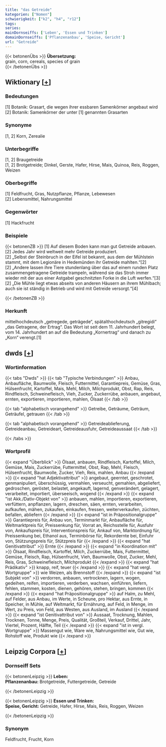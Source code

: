 ```yaml
---
title: "das Getreide"
kategorien: ["Nomen"]
schwierigkeit: ["k2", "h4", "r12"]
tags:
series:
mainDornseiffs: ['Leben', 'Essen und Trinken']
domainDornseiffs: ['Pflanzenanbau', 'Speise, Gericht']
url: "Getreide"
---
```


{{< betonenÜbs >}}
**Übersetzung:**  
grain, corn, cereals, species of grain  
{{< /betonenÜbs >}}

## Wiktionary [[+](https://de.wiktionary.org/wiki/Getreide)]

### Bedeutungen
[1] Botanik: Grasart, die wegen ihrer essbaren Samenkörner angebaut wird  
[2] Botanik: Samenkörner der unter [1] genannten Grasarten  

### Synonyme
[1, 2] Korn, Zerealie  

### Unterbegriffe
[1, 2] Braugetreide  
[1, 2] Brotgetreide; Dinkel, Gerste, Hafer, Hirse, Mais, Quinoa, Reis, Roggen, Weizen  

### Oberbegriffe
[1] Feldfrucht, Gras, Nutzpflanze, Pflanze, Lebewesen  
[2] Lebensmittel, Nahrungsmittel  

### Gegenwörter
[1] Hackfrucht  

### Beispiele
{{< betonenZB >}}
[1] Auf diesem Boden kann man gut Getreide anbauen.  
[2] Jedes Jahr wird weltweit mehr Getreide produziert.  
[2] „Selbst der Steinbruch in der Eifel ist bekannt, aus dem der Mühlstein stammt, mit dem Legionäre in Hedemünden ihr Getreide mahlten.“[2]  
[2] „Andere lassen ihre Tiere stundenlang über das auf einem runden Platz zusammengetragene Getreide trampeln, während sie das Stroh immer wieder mit der aus einer Astgabel geschnitzten Forke in die Luft werfen.“[3]  
[2] „Die Mühle liegt etwas abseits von anderen Häusern an ihrem Mühlbach; auch sie ist ständig in Betrieb und wird mit Getreide versorgt.“[4]  

{{< /betonenZB >}}
### Herkunft
mittelhochdeutsch „getregede, geträgede“, spätalthochdeutsch „gitregidi“ „das Getragene, der Ertrag“. Das Wort ist seit dem 11. Jahrhundert belegt, vom 14. Jahrhundert an auf die Bedeutung „Kornertrag“ und danach zu „Korn“ verengt.[1]  



## dwds [[+](https://www.dwds.de/wb/Getreide)]

### Wortinformation
{{< tabs "Dwds" >}}
{{< tab "Typische Verbindungen" >}}
Anbau, Anbaufläche, Baumwolle, Fleisch, Futtermittel, Garantiepreis, Gemüse, Gras, Hülsenfrucht, Kartoffel, Mais, Mehl, Milch, Milchprodukt, Obst, Rap, Reis, Rindfleisch, Schweinefleisch, Vieh, Zucker, Zuckerrübe, anbauen, angebaut, ernten, exportieren, importieren, mahlen, Ölsaat
{{< /tab >}}

{{< tab "alphabetisch vorangehend" >}}
Getreibe, Geträume, Geträum, Geträufel, getrauen
{{< /tab >}}

{{< tab "alphabetisch vorangehend" >}}
Getreideablieferung, Getreideanbau, Getreideart, Getreideausfuhr, Getreideaussaat
{{< /tab >}}

{{< /tabs >}}

### Wortprofil
{{< expand "Überblick" >}} Ölsaat, anbauen, Rindfleisch, Kartoffel, Milch, Gemüse, Mais, Zuckerrübe, Futtermittel, Obst, Rap, Mehl, Fleisch, Hülsenfrucht, Baumwolle, Zucker, Vieh, Reis, mahlen, Anbau {{< /expand >}}
{{< expand "hat Adjektivattribut" >}} angebaut, geerntet, geschrotet, genmanipuliert, überschüssig, vermahlen, verseucht, gemahlen, abgeliefert, gedroschen, geröstet, belastet, angekauft, lagernd, genverändert, gelagert, verarbeitet, importiert, überseeisch, wogend {{< /expand >}}
{{< expand "ist Akk./Dativ-Objekt von" >}} anbauen, mahlen, importieren, exportieren, verfüttern, anpflanzen, lagern, dreschen, säen, ernten, verarbeiten, aufkaufen, mähen, zukaufen, einkaufen, fressen, weiterverkaufen, züchten, befallen, abliefern {{< /expand >}}
{{< expand "ist in Präpositionalgruppe" >}} Garantiepreis für, Anbau von, Terminmarkt für, Anbaufläche für, Weltmarktpreis für, Preissenkung für, Vorrat an, Reichsstelle für, Ausfuhr von, Ankaufspreis für, Interventionspreis für, Ankauf von, Marktordnung für, Preissenkung bei, Ethanol aus, Terminbörse für, Rekordernte bei, Einfuhr von, Stützungspreis für, Stützpreis für {{< /expand >}}
{{< expand "hat Genitivattribut" >}} Ernte {{< /expand >}}
{{< expand "in Koordination mit" >}} Ölsaat, Rindfleisch, Kartoffel, Milch, Zuckerrübe, Mais, Futtermittel, Gemüse, Fleisch, Rap, Hülsenfrucht, Vieh, Baumwolle, Obst, Zucker, Mehl, Reis, Gras, Schweinefleisch, Milchprodukt {{< /expand >}}
{{< expand "hat Prädikativ" >}} knapp, reif, teuer {{< /expand >}}
{{< expand "hat vergl. Wortgruppe" >}} wie Weizen, als Brennstoff {{< /expand >}}
{{< expand "ist Subjekt von" >}} verdorren, anbauen, vertrocknen, lagern, wogen, gedeihen, reifen, importieren, verderben, wachsen, einführen, liefern, fehlen, stammen, kosten, dienen, gehören, stehen, bringen, kommen {{< /expand >}}
{{< expand "hat Präpositionalgruppe" >}} auf Halm, zu Mehl, auf Felder, aus Anbau, im Werte, in Scheune, pro Hektar, aus Ernte, in Speicher, in Mühle, auf Weltmarkt, für Ernährung, auf Feld, in Menge, im Wert, zu Preis, von Feld, aus Westen, aus Ausland, im Ausland {{< /expand >}}
{{< expand "ist Genitivattribut von" >}} Aussaat, Trocknung, Mahlen, Trocknen, Tonne, Menge, Preis, Qualität, Großteil, Verkauf, Drittel, Jahr, Viertel, Prozent, Hälfte, Teil {{< /expand >}}
{{< expand "ist in vergl. Wortgruppe" >}} Massengut wie, Ware wie, Nahrungsmittel wie, Gut wie, Rohstoff wie, Produkt wie {{< /expand >}}

## Leipzig Corpora [[+](https://corpora.uni-leipzig.de/en/res?word=Getreide&corpusId=deu_newscrawl-public_2018)]

### Dornseiff Sets
{{< betonenLeipzig >}}
**Leben:**  
**Pflanzenanbau:** Brotgetreide, Futtergetreide, Getreide  

{{< /betonenLeipzig >}}


{{< betonenLeipzig >}}
**Essen und Trinken:**  
**Speise, Gericht:** Getreide, Hafer, Hirse, Mais, Reis, Roggen, Weizen  

{{< /betonenLeipzig >}}

### Synonym
Feldfrucht, Frucht, Korn

